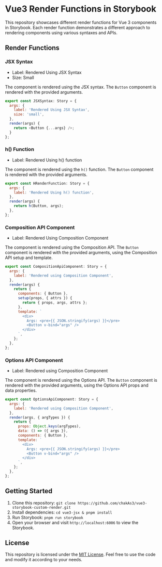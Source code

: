 # Vue3 Render Functions in Storybook

This repository showcases different render functions for Vue 3 components in Storybook. Each render function demonstrates a different approach to rendering components using various syntaxes and APIs.

## Render Functions

### JSX Syntax

- Label: Rendered Using JSX Syntax
- Size: Small

The component is rendered using the JSX syntax. The `Button` component is rendered with the provided arguments.

```javascript
export const JSXSyntax: Story = {
  args: {
    label: 'Rendered Using JSX Syntax',
    size: 'small',
  },
  render(args) {
    return <Button {...args} />;
  }
};
```

### h() Function

- Label: Rendered Using h() function

The component is rendered using the `h()` function. The `Button` component is rendered with the provided arguments.

```javascript
export const HRenderFunction: Story = {
  args: {
    label: 'Rendered Using h() function',
  },
  render(args) {
    return h(Button, args);
  },
};
```

### Composition API Component

- Label: Rendered Using Composition Component

The component is rendered using the Composition API. The `Button` component is rendered with the provided arguments, using the Composition API setup and template.

```javascript
export const CompositionApiComponent: Story = {
  args: {
    label: 'Rendered using Composition Component',
  },
  render(args) {
    return {
      components: { Button },
      setup(props, { attrs }) {
        return { props, args, attrs };
      },
      template: `
        <div>
          Args: <pre>{{ JSON.stringify(args) }}</pre> 
          <Button v-bind="args" />
        </div>
      `,
    };
  },
};
```

### Options API Component

- Label: Rendered using Composition Component

The component is rendered using the Options API. The `Button` component is rendered with the provided arguments, using the Options API props and data properties.

```javascript
export const OptionsApiComponent: Story = {
  args: {
    label: 'Rendered using Composition Component',
  },
  render(args, { argTypes }) {
    return {
      props: Object.keys(argTypes),
      data: () => ({ args }),
      components: { Button },
      template: `
        <div>
          Args: <pre>{{ JSON.stringify(args) }}</pre>
          <Button v-bind="args" />
        </div>
      `,
    };
  },
};
```

## Getting Started

1. Clone this repository: `git clone https://github.com/chakAs3/vue3-storybook-custom-render.git`
2. Install dependencies: `cd vue3-jsx & pnpm install`
3. Run Storybook: `pnpm run storybook`
4. Open your browser and visit `http://localhost:6006` to view the Storybook.

## License

This repository is licensed under the [MIT License](LICENSE). Feel free to use the code and modify it according to your needs.
